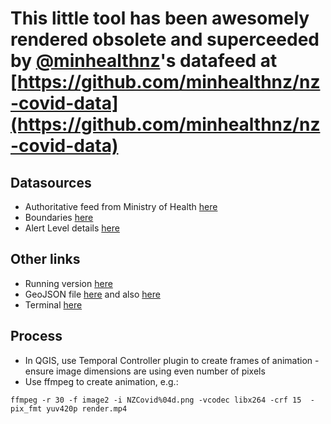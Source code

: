 # This little tool has been awesomely rendered obsolete and superceeded by [@minhealthnz](https://twitter.com/minhealthnz)'s datafeed at [https://github.com/minhealthnz/nz-covid-data](https://github.com/minhealthnz/nz-covid-data)

## Datasources
- Authoritative feed from Ministry of Health [here](https://www.health.govt.nz/our-work/diseases-and-conditions/covid-19-novel-coronavirus/covid-19-health-advice-public/contact-tracing-covid-19/covid-19-contact-tracing-locations-interest)
- Boundaries [here](https://services5.arcgis.com/cJn6oR1QqErYBL5d/ArcGIS/rest/services/boundaries_view/FeatureServer)
- Alert Level details [here](https://covid19.govt.nz/alert-levels-and-updates/history-of-the-covid-19-alert-system/)

## Other links
- Running version [here](https://glitch.com/edit/#!/relic-brick-bill)
- GeoJSON file [here](http://relic-brick-bill.glitch.me/LOIs.geojson) and also [here](https://github.com/leighghunt/covid-geojson/blob/main/lois.geojson)
- Terminal [here](https://glitch.com/edit/console.html?relic-brick-bill)

## Process
- In QGIS, use Temporal Controller plugin to create frames of animation - ensure image dimensions are using even number of pixels
- Use ffmpeg to create animation, e.g.:
```
ffmpeg -r 30 -f image2 -i NZCovid%04d.png -vcodec libx264 -crf 15  -pix_fmt yuv420p render.mp4
```